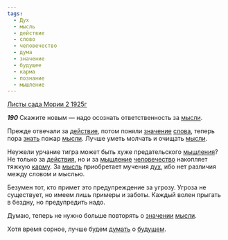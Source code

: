 ```yaml
---
tags:
  - Дух
  - мысль
  - действие
  - слово
  - человечество
  - дума
  - значение
  - будущее
  - карма
  - познание
  - мышление
---
```


[Листы сада Мории 2 1925г](/agni/1925)

___190___
Скажите новым — надо осознать ответственность за [мысли](/tag/#[мысль](/tag/#мысль)).   

Прежде отвечали за [действие](/tag/#действие), потом поняли [значение](/tag/#значение) [слова](/tag/#[слово](/tag/#слово)), теперь пора [знать](/tag/#познание) пожар [мысли](/tag/#[мысль](/tag/#мысль)). Лучше уметь молчать и очищать [мысли](/tag/#[мысль](/tag/#мысль)).   

Неужели урчание тигра может быть хуже предательского [мышления](/tag/#[мышление](/tag/#мышление))? Не только за [действия](/tag/#действие), но и за [мышление](/tag/#мышление) [человечество](/tag/#человечество) накопляет тяжкую [карму](/tag/#карма). За [мысль](/tag/#мысль) приобретает мучения [дух](/tag/#Дух), ибо нет различия между словом и мыслью.   

Безумен тот, кто примет это предупреждение за угрозу. Угроза не существует, но имеем лишь примеры и заботы. Каждый волен прыгать в бездну, но предупредить надо.   

Думаю, теперь не нужно больше повторять о [значении](/tag/#значение) [мысли](/tag/#[мысль](/tag/#мысль)).   

Хотя время сорное, лучше будем [думать](/tag/#дума) о [будущем](/tag/#будущее).   

